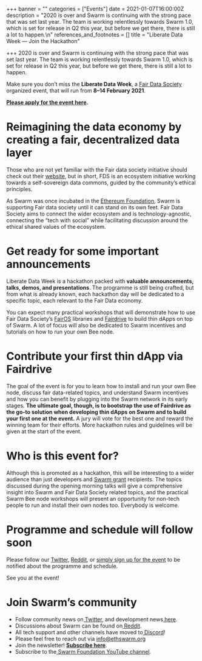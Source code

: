 +++
banner = ""
categories = ["Events"]
date = 2021-01-07T16:00:00Z
description = "2020 is over and Swarm is continuing with the strong pace that was set last year. The team is working relentlessly towards Swarm 1.0, which is set for release in Q2 this year, but before we get there, there is still a lot to happen.\n"
references_and_footnotes = []
title = "Liberate Data Week — Join the Hackathon"

+++
2020 is over and Swarm is continuing with the strong pace that was set last year. The team is working relentlessly towards Swarm 1.0, which is set for release in Q2 this year, but before we get there, there is still a lot to happen.

Make sure you don’t miss the **Liberate Data Week**, a [Fair Data Society](https://fairdatasociety.org/) organized event, that will run from **8–14 February 2021**.

[**Please apply for the event here**](https://swarm-gateways.net/bzz:/liberate.swarm.eth/)**.**

# Reimagining the data economy by creating a fair, decentralized data layer

Those who are not yet familiar with the Fair data society initiative should check out their [website](https://fairdatasociety.org/), but in short, FDS is an ecosystem initiative working towards a self-sovereign data commons, guided by the community’s ethical principles.

As Swarm was once incubated in the [Ethereum Foundation](https://ethereum.org/en/foundation/), Swarm is supporting Fair data society until it can stand on its own feet. Fair Data Society aims to connect the wider ecosystem and is technology-agnostic, connecting the “tech with social” while facilitating discussion around the ethical shared values of the ecosystem.

# Get ready for some important announcements

Liberate Data Week is a hackathon packed with **valuable announcements, talks, demos, and presentations**. The programme is still being crafted, but from what is already known, each hackathon day will be dedicated to a specific topic, each relevant to the Fair Data economy.

You can expect many practical workshops that will demonstrate how to use Fair Data Society’s [FairOS](https://github.com/fairDataSociety/fairOS-dfs) libraries and [Fairdrive](https://github.com/fairDataSociety/Fairdrive) to build thin dApps on top of Swarm. A lot of focus will also be dedicated to Swarm incentives and tutorials on how to run your own Bee node.

# Contribute your first thin dApp via Fairdrive

The goal of the event is for you to learn how to install and run your own Bee node, discuss fair data-related topics, and understand Swarm incentives and how you can benefit by plugging into the Swarm network in its early stages. **The ultimate goal, though, is to bootstrap the use of Fairdrive as the go-to solution when developing thin dApps on Swarm and to build your first one at the event.** A jury will vote for the best one and reward the winning team for their efforts. More hackathon rules and guidelines will be given at the start of the event.

# Who is this event for?

Although this is promoted as a hackathon, this will be interesting to a wider audience than just developers and [Swarm grant](https://swarmgrants.typeform.com/to/O3qL6VdO) recipients. The topics discussed during the opening morning talks will give a comprehensive insight into Swarm and Fair Data Society related topics, and the practical Swarm Bee node workshops will present an opportunity for non-tech people to run and install their own nodes too. Everybody is welcome.

# Programme and schedule will follow soon

Please follow our [Twitter](https://twitter.com/ethswarm), [Reddit](https://www.reddit.com/r/ethswarm/), or [simply sign up for the event](https://swarm-gateways.net/bzz:/liberate.swarm.eth/) to be notified about the programme and schedule.

See you at the event!

# Join Swarm’s community

* Follow community news on[ Twitter](https://twitter.com/ethswarmhive), and development news[ here](https://twitter.com/ethswarm).
* Discussions about Swarm can be found on[ Reddit](https://www.reddit.com/r/ethswarm/).
* All tech support and other channels have moved to[ Discord](https://discord.gg/wdghaQsGq5)!
* Please feel free to reach out via [info@ethswarm.org](mailto:info@ethswarm.org)
* Join the newsletter! [**Subscribe here**](https://www.ethswarm.org/newsletter.html).
* Subscribe to the[ Swarm Foundation YouTube channel](https://www.youtube.com/channel/UCu6ywn9MTqdREuE6xuRkskA/videos).